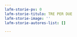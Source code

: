 ```yaml
---
lafm-storie-pv: 0
lafm-storie-titulo: TRE PER DUE
lafm-storie-image: ''
lafm-storie-autores-list: []

---
```

